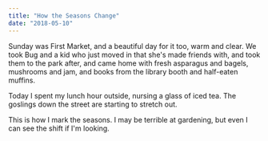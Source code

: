 ```yaml
---
title: "How the Seasons Change"
date: "2018-05-10"
---
```


Sunday was First Market, and a beautiful day for it too, warm and clear. We took Bug and a kid who just moved in that she's made friends with, and took them to the park after, and came home with fresh asparagus and bagels, mushrooms and jam, and books from the library booth and half-eaten muffins.

Today I spent my lunch hour outside, nursing a glass of iced tea. The goslings down the street are starting to stretch out.

This is how I mark the seasons. I may be terrible at gardening, but even I can see the shift if I'm looking.

